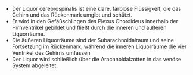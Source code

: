 - Der Liquor cerebrospinalis ist eine klare, farblose Flüssigkeit, die das Gehirn und das Rückenmark umgibt und schützt.
- Er wird in den Gefäßschlingen des Plexus Choroideus innerhalb der Hirnventrikel gebildet und fließt durch die inneren und äußeren Liquorräume. 
- Die äußeren Liquorräume sind der Subarachnoidalraum und seine Fortsetzung im Rückenmark, während die inneren Liquorräume die vier Ventrikel des Gehirns umfassen
- Der Liquor wird schließlich über die Arachnoidalzotten in das venöse System abgeleitet.